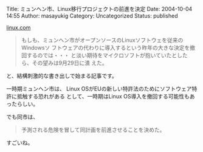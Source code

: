Title: ミュンヘン市、Linux移行プロジェクトの前進を決定
Date: 2004-10-04 14:55
Author: masayukig
Category: Uncategorized
Status: published

[linux.com](http://japan.linux.com/news/04/10/01/0550254.shtml?topic=1)

> もしも、ミュンヘン市がオープンソースのLinuxソフトウェを従来のWindowsソ
> フトウェアの代わりに導入するという昨年の大きな決定を撤回するのでは・・・
> と淡い期待をマイクロソフトが抱いていたとしたら、その望みは9月29日に潰
> えた。

と、結構刺激的な書き出しで始まる記事です。

一時期ミュンヘン市は、
Linux OSがEUの新しい特許法のためにソフトウェア特許に抵触する恐れがある
として、一時期はLinux OS導入を撤回する可能性もあったらしい。

でも同市は、

> 予測される危険を冒して同計画を前進させることを決めた。

すごいね。
